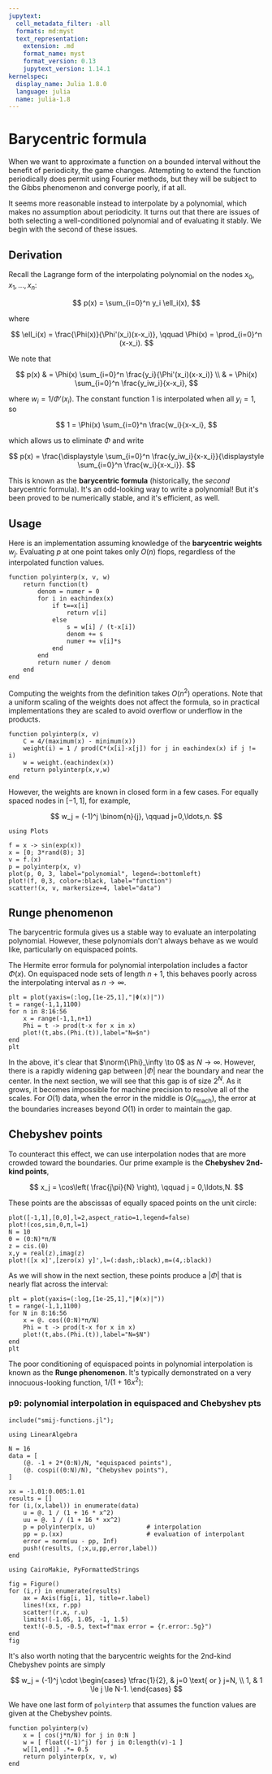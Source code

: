 ```yaml
---
jupytext:
  cell_metadata_filter: -all
  formats: md:myst
  text_representation:
    extension: .md
    format_name: myst
    format_version: 0.13
    jupytext_version: 1.14.1
kernelspec:
  display_name: Julia 1.8.0
  language: julia
  name: julia-1.8
---
```


# Barycentric formula

When we want to approximate a function on a bounded interval without the benefit of periodicity, the game changes. Attempting to extend the function periodically does permit using Fourier methods, but they will be subject to the Gibbs phenomenon and converge poorly, if at all.

It seems more reasonable instead to interpolate by a polynomial, which makes no assumption about periodicity. It turns out that there are issues of both selecting a well-conditioned polynomial and of evaluating it stably. We begin with the second of these issues.

## Derivation

Recall the Lagrange form of the interpolating polynomial on the nodes $x_0,x_1,\dots,x_n$: 

$$
p(x) = \sum_{i=0}^n y_i \ell_i(x), 
$$

where 

$$
\ell_i(x) = \frac{\Phi(x)}{\Phi'(x_i)(x-x_i)}, \qquad \Phi(x) = \prod_{i=0}^n (x-x_i).
$$

We note that 

$$
p(x) & = \Phi(x) \sum_{i=0}^n \frac{y_i}{\Phi'(x_i)(x-x_i)} \\  
& = \Phi(x) \sum_{i=0}^n \frac{y_iw_i}{x-x_i},
$$

where $w_i=1/\Phi'(x_i)$. The constant function 1 is interpolated when all $y_i=1$, so

$$
1 = \Phi(x) \sum_{i=0}^n \frac{w_i}{x-x_i},
$$

which allows us to eliminate $\Phi$ and write

$$
p(x) = \frac{\displaystyle \sum_{i=0}^n \frac{y_iw_i}{x-x_i}}{\displaystyle \sum_{i=0}^n \frac{w_i}{x-x_i}}. 
$$

This is known as the **barycentric formula** (historically, the *second* barycentric formula). It's an odd-looking way to write a polynomial! But it's been proved to be numerically stable, and it's efficient, as well. 


## Usage 

Here is an implementation assuming knowledge of the **barycentric weights** $w_j$. Evaluating $p$ at one point takes only $O(n)$ flops, regardless of the interpolated function values. 

```{code-cell} julia
function polyinterp(x, v, w)
    return function(t)
        denom = numer = 0
        for i in eachindex(x)
            if t==x[i]
                return v[i]
            else
                s = w[i] / (t-x[i])
                denom += s 
                numer += v[i]*s
            end
        end
        return numer / denom
    end
end
```

Computing the weights from the definition takes $O(n^2)$ operations. Note that a uniform scaling of the weights does not affect the formula, so in practical implementations they are scaled to avoid overflow or underflow in the products.

```{code-cell} julia
function polyinterp(x, v)
    C = 4/(maximum(x) - minimum(x))
    weight(i) = 1 / prod(C*(x[i]-x[j]) for j in eachindex(x) if j != i) 
    w = weight.(eachindex(x))
    return polyinterp(x,v,w)
end
```

However, the weights are known in closed form in a few cases. For equally spaced nodes in $[-1,1]$, for example,

$$
w_j = (-1)^j \binom{n}{j}, \qquad j=0,\ldots,n. 
$$


```{code-cell} julia
using Plots

f = x -> sin(exp(x))
x = [0; 3*rand(8); 3]
v = f.(x)
p = polyinterp(x, v)
plot(p, 0, 3, label="polynomial", legend=:bottomleft)
plot!(f, 0,3, color=:black, label="function")
scatter!(x, v, markersize=4, label="data")
```

## Runge phenomenon

The barycentric formula gives us a stable way to evaluate an interpolating polynomial. However, these polynomials don't always behave as we would like, particularly on equispaced points.

The Hermite error formula for polynomial interpolation includes a factor $\Phi(x)$. On equispaced node sets of length $n+1$, this behaves poorly across the interpolating interval as $n\to \infty$. 

```{code-cell} julia
plt = plot(yaxis=(:log,[1e-25,1],"|Φ(x)|"))
t = range(-1,1,1100)
for n in 8:16:56
    x = range(-1,1,n+1)
    Phi = t -> prod(t-x for x in x)
    plot!(t,abs.(Phi.(t)),label="N=$n")
end
plt
```

In the above, it's clear that $\norm{\Phi}_\infty \to 0$ as $N \to \infty$. However, there is a rapidly widening gap between $|\Phi|$ near the boundary and near the center. In the next section, we will see that this gap is of size $2^N$. As it grows, it becomes impossible for machine precision to resolve all of the scales. For $O(1)$ data, when the error in the middle is $O(\epsilon_{\text{mach}})$, the error at the boundaries increases beyond $O(1)$ in order to maintain the gap. 

## Chebyshev points

To counteract this effect, we can use interpolation nodes that are more crowded toward the boundaries. Our prime example is the **Chebyshev 2nd-kind points**,

$$
x_j = \cos\left( \frac{j\pi}{N} \right), \qquad j = 0,\ldots,N. 
$$

These points are the abscissas of equally spaced points on the unit circle: 

```{code-cell} julia
plot([-1,1],[0,0],l=2,aspect_ratio=1,legend=false)
plot!(cos,sin,0,π,l=1)
N = 10
θ = (0:N)*π/N
z = cis.(θ)
x,y = real(z),imag(z)
plot!([x x]',[zero(x) y]',l=(:dash,:black),m=(4,:black))
```
As we will show in the next section, these points produce a $|\Phi|$ that is nearly flat across the interval:

```{code-cell} julia
plt = plot(yaxis=(:log,[1e-25,1],"|Φ(x)|"))
t = range(-1,1,1100)
for N in 8:16:56
    x = @. cos((0:N)*π/N)
    Phi = t -> prod(t-x for x in x)
    plot!(t,abs.(Phi.(t)),label="N=$N")
end
plt
```
The poor conditioning of equispaced points in polynomial interpolation is known as the **Runge phenomenon**. It's typically demonstrated on a very innocuous-looking function, $1/(1 + 16x^2)$: 

### p9: polynomial interpolation in equispaced and Chebyshev pts

```{code-cell}
include("smij-functions.jl");
```

```{code-cell}
using LinearAlgebra

N = 16
data = [
    (@. -1 + 2*(0:N)/N, "equispaced points"),
    (@. cospi((0:N)/N), "Chebyshev points"),
]

xx = -1.01:0.005:1.01
results = []
for (i,(x,label)) in enumerate(data)
    u = @. 1 / (1 + 16 * x^2)
    uu = @. 1 / (1 + 16 * xx^2)
    p = polyinterp(x, u)              # interpolation
    pp = p.(xx)                       # evaluation of interpolant
    error = norm(uu - pp, Inf)
    push!(results, (;x,u,pp,error,label))
end
```

```{code-cell}
using CairoMakie, PyFormattedStrings

fig = Figure()
for (i,r) in enumerate(results)
    ax = Axis(fig[i, 1], title=r.label)
    lines!(xx, r.pp)
    scatter!(r.x, r.u)
    limits!(-1.05, 1.05, -1, 1.5)
    text!(-0.5, -0.5, text=f"max error = {r.error:.5g}")
end
fig
```

It's also worth noting that the barycentric weights for the 2nd-kind Chebyshev points are simply

$$
w_j = (-1)^j \cdot \begin{cases} \tfrac{1}{2}, & j=0 \text{ or } j=N, \\ 1, & 1 \le j \le N-1. \end{cases} 
$$

We have one last form of `polyinterp` that assumes the function values are given at the Chebyshev points.

```{code-cell} julia
function polyinterp(v)
    x = [ cos(j*π/N) for j in 0:N ]
    w = [ float((-1)^j) for j in 0:length(v)-1 ]
    w[[1,end]] .*= 0.5
    return polyinterp(x, v, w)
end
```
